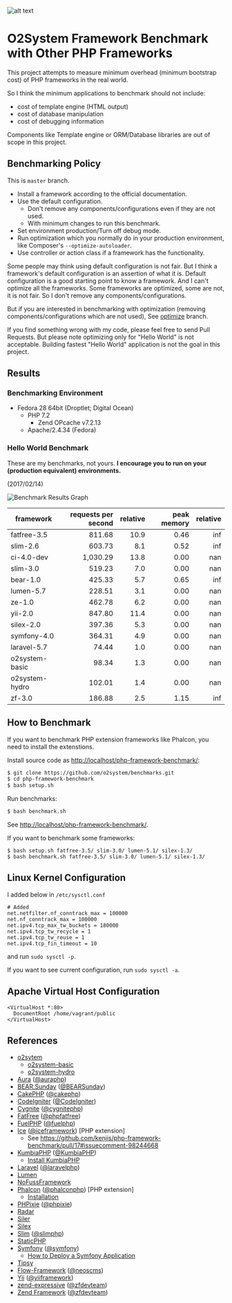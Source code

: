 ![alt text](https://repository-images.githubusercontent.com/163142529/d4cdd880-c57f-11ea-94c2-caf044ad1607 "O2System Benchmarks")

# O2System Framework Benchmark with Other PHP Frameworks

This project attempts to measure minimum overhead (minimum bootstrap cost) of PHP frameworks in the real world.

So I think the minimum applications to benchmark should not include:

* cost of template engine (HTML output)
* cost of database manipulation
* cost of debugging information

Components like Template engine or ORM/Database libraries are out of scope in this project.

## Benchmarking Policy

This is `master` branch.

* Install a framework according to the official documentation.
* Use the default configuration.
  * Don't remove any components/configurations even if they are not used.
  * With minimum changes to run this benchmark.
* Set environment production/Turn off debug mode.
* Run optimization which you normally do in your production environment, like Composer's `--optimize-autoloader`.
* Use controller or action class if a framework has the functionality.

Some people may think using default configuration is not fair. But I think a framework's default configuration is an assertion of what it is. Default configuration is a good starting point to know a framework. And I can't optimize all the frameworks. Some frameworks are optimized, some are not, it is not fair. So I don't remove any components/configurations.

But if you are interested in benchmarking with optimization (removing components/configurations which are not used), See [optimize](https://github.com/o2system/benchmarks/tree/optimize) branch.

If you find something wrong with my code, please feel free to send Pull Requests. But please note optimizing only for "Hello World" is not acceptable. Building fastest "Hello World" application is not the goal in this project.

## Results

### Benchmarking Environment

* Fedora 28 64bit (Droptlet; Digital Ocean)
  * PHP 7.2 
    * Zend OPcache v7.2.13
  *  Apache/2.4.34 (Fedora)

### Hello World Benchmark

These are my benchmarks, not yours. **I encourage you to run on your (production equivalent) environments.**

(2017/02/14)

![Benchmark Results Graph](img/php-framework-benchmark-20170214.png)

|framework          |requests per second|relative|peak memory|relative|
|-------------------|------------------:|-------:|----------:|-------:|
|fatfree-3.5        |             811.68|    10.9|       0.46|     inf|
|slim-2.6           |             603.73|     8.1|       0.52|     inf|
|ci-4.0-dev         |           1,030.29|    13.8|       0.00|     nan|
|slim-3.0           |             519.23|     7.0|       0.00|     nan|
|bear-1.0           |             425.33|     5.7|       0.65|     inf|
|lumen-5.7          |             228.51|     3.1|       0.00|     nan|
|ze-1.0             |             462.78|     6.2|       0.00|     nan|
|yii-2.0            |             847.80|    11.4|       0.00|     nan|
|silex-2.0          |             397.36|     5.3|       0.00|     nan|
|symfony-4.0        |             364.31|     4.9|       0.00|     nan|
|laravel-5.7        |              74.44|     1.0|       0.00|     nan|
|o2system-basic     |              98.34|     1.3|       0.00|     nan|
|o2system-hydro     |             102.01|     1.4|       0.00|     nan|
|zf-3.0             |             186.88|     2.5|       1.15|     inf|


## How to Benchmark

If you want to benchmark PHP extension frameworks like Phalcon, you need to install the extenstions.

Install source code as <http://localhost/php-framework-benchmark/>:

```sh
$ git clone https://github.com/o2system/benchmarks.git
$ cd php-framework-benchmark
$ bash setup.sh
```

Run benchmarks:

```sh
$ bash benchmark.sh
```

See <http://localhost/php-framework-benchmark/>.

If you want to benchmark some frameworks:

~~~
$ bash setup.sh fatfree-3.5/ slim-3.0/ lumen-5.1/ silex-1.3/
$ bash benchmark.sh fatfree-3.5/ slim-3.0/ lumen-5.1/ silex-1.3/
~~~

## Linux Kernel Configuration

I added below in `/etc/sysctl.conf`

~~~
# Added
net.netfilter.nf_conntrack_max = 100000
net.nf_conntrack_max = 100000
net.ipv4.tcp_max_tw_buckets = 180000
net.ipv4.tcp_tw_recycle = 1
net.ipv4.tcp_tw_reuse = 1
net.ipv4.tcp_fin_timeout = 10
~~~

and run `sudo sysctl -p`.

If you want to see current configuration, run `sudo sysctl -a`.

## Apache Virtual Host Configuration

~~~
<VirtualHost *:80>
  DocumentRoot /home/vagrant/public
</VirtualHost>
~~~

## References

* [o2sytem](o2system.id)
  * [o2system-basic](https://github.com/o2system/o2system)
  * [o2system-hydro](https://github.com/o2system/hydro)
* [Aura](http://auraphp.com/) ([@auraphp](https://twitter.com/auraphp))
* [BEAR.Sunday](https://bearsunday.github.io/) ([@BEARSunday](https://twitter.com/BEARSunday))
* [CakePHP](http://cakephp.org/) ([@cakephp](https://twitter.com/cakephp))
* [CodeIgniter](http://www.codeigniter.com/) ([@CodeIgniter](https://twitter.com/CodeIgniter))
* [Cygnite](http://www.cygniteframework.com/) ([@cygnitephp](https://twitter.com/cygnitephp))
* [FatFree](http://fatfreeframework.com/) ([@phpfatfree](https://twitter.com/phpfatfree))
* [FuelPHP](http://fuelphp.com/) ([@fuelphp](https://twitter.com/fuelphp))
* [Ice](http://www.iceframework.org/) ([@iceframework](https://twitter.com/iceframework)) [PHP extension]
  * See https://github.com/kenjis/php-framework-benchmark/pull/17#issuecomment-98244668
* [KumbiaPHP](https://github.com/KumbiaPHP/KumbiaPHP) ([@KumbiaPHP](https://twitter.com/KumbiaPHP))
  * [Install KumbiaPHP](https://github.com/KumbiaPHP/Documentation/blob/master/en/to-install.md#instalar-kumbiaphp)
* [Laravel](http://laravel.com/) ([@laravelphp](https://twitter.com/laravelphp))
* [Lumen](http://lumen.laravel.com/)
* [NoFussFramework](http://www.nofussframework.com/)
* [Phalcon](http://phalconphp.com/) ([@phalconphp](https://twitter.com/phalconphp)) [PHP extension]
  * [Installation](https://docs.phalconphp.com/en/latest/reference/install.html)
* [PHPixie](http://phpixie.com/) ([@phpixie](https://twitter.com/phpixie))
* [Radar](https://github.com/radarphp/Radar.Project)
* [Siler](https://github.com/leocavalcante/siler)
* [Silex](http://silex.sensiolabs.org/)
* [Slim](http://www.slimframework.com/) ([@slimphp](https://twitter.com/slimphp))
* [StaticPHP](https://github.com/gintsmurans/staticphp)
* [Symfony](http://symfony.com/) ([@symfony](https://twitter.com/symfony))
  * [How to Deploy a Symfony Application](http://symfony.com/doc/current/cookbook/deployment/tools.html)
* [Tipsy](http://tipsy.la)
* [Flow-Framework](https://flow.neos.io) ([@neoscms](https://twitter.com/neoscms))
* [Yii](http://www.yiiframework.com/) ([@yiiframework](https://twitter.com/yiiframework))
* [zend-expressive](https://github.com/zendframework/zend-expressive) ([@zfdevteam](https://twitter.com/zfdevteam))
* [Zend Framework](http://framework.zend.com/) ([@zfdevteam](https://twitter.com/zfdevteam))
